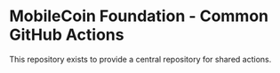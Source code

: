 # MobileCoin Foundation - Common GitHub Actions

This repository exists to provide a central repository for shared actions.
